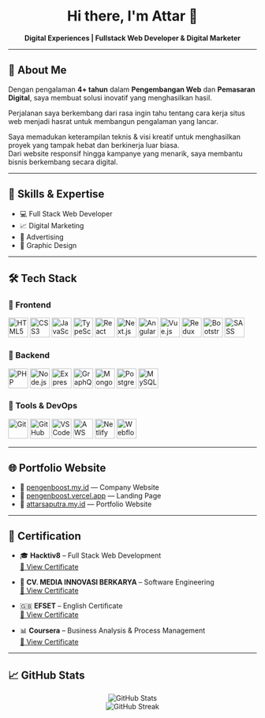 <h1 align="center">Hi there, I'm Attar 👋</h1>

<p align="center">
  <strong>Digital Experiences | Fullstack Web Developer & Digital Marketer</strong>
</p>

---

## 📌 About Me

Dengan pengalaman **4+ tahun** dalam **Pengembangan Web** dan **Pemasaran Digital**, saya membuat solusi inovatif yang menghasilkan hasil.

Perjalanan saya berkembang dari rasa ingin tahu tentang cara kerja situs web menjadi hasrat untuk membangun pengalaman yang lancar.

Saya memadukan keterampilan teknis & visi kreatif untuk menghasilkan proyek yang tampak hebat dan berkinerja luar biasa.  
Dari website responsif hingga kampanye yang menarik, saya membantu bisnis berkembang secara digital.

---

## 🧠 Skills & Expertise

- 💻 Full Stack Web Developer  
- 📈 Digital Marketing  
- 📣 Advertising  
- 🎨 Graphic Design

---

## 🛠️ Tech Stack

### 🔹 Frontend

<p align="left">
  <img src="https://cdn.jsdelivr.net/gh/devicons/devicon/icons/html5/html5-original.svg" height="40" title="HTML5" />
  <img src="https://cdn.jsdelivr.net/gh/devicons/devicon/icons/css3/css3-original.svg" height="40" title="CSS3" />
  <img src="https://cdn.jsdelivr.net/gh/devicons/devicon/icons/javascript/javascript-original.svg" height="40" title="JavaScript" />
  <img src="https://cdn.jsdelivr.net/gh/devicons/devicon/icons/typescript/typescript-original.svg" height="40" title="TypeScript" />
  <img src="https://cdn.jsdelivr.net/gh/devicons/devicon/icons/react/react-original.svg" height="40" title="React" />
  <img src="https://cdn.jsdelivr.net/gh/devicons/devicon/icons/nextjs/nextjs-original.svg" height="40" title="Next.js" />
  <img src="https://cdn.jsdelivr.net/gh/devicons/devicon/icons/angularjs/angularjs-original.svg" height="40" title="Angular.js" />
  <img src="https://cdn.jsdelivr.net/gh/devicons/devicon/icons/vuejs/vuejs-original.svg" height="40" title="Vue.js" />
  <img src="https://cdn.jsdelivr.net/gh/devicons/devicon/icons/redux/redux-original.svg" height="40" title="Redux" />
  <img src="https://cdn.jsdelivr.net/gh/devicons/devicon/icons/bootstrap/bootstrap-original.svg" height="40" title="Bootstrap" />
  <img src="https://cdn.jsdelivr.net/gh/devicons/devicon/icons/sass/sass-original.svg" height="40" title="SASS" />
</p>

### 🔹 Backend

<p align="left">
  <img src="https://cdn.jsdelivr.net/gh/devicons/devicon/icons/php/php-original.svg" height="40" title="PHP" />
  <img src="https://cdn.jsdelivr.net/gh/devicons/devicon/icons/nodejs/nodejs-original.svg" height="40" title="Node.js" />
  <img src="https://cdn.jsdelivr.net/gh/devicons/devicon/icons/express/express-original.svg" height="40" title="Express.js" />
  <img src="https://cdn.jsdelivr.net/gh/devicons/devicon/icons/graphql/graphql-plain.svg" height="40" title="GraphQL" />
  <img src="https://cdn.jsdelivr.net/gh/devicons/devicon/icons/mongodb/mongodb-original.svg" height="40" title="MongoDB" />
  <img src="https://cdn.jsdelivr.net/gh/devicons/devicon/icons/postgresql/postgresql-original.svg" height="40" title="PostgreSQL" />
  <img src="https://cdn.jsdelivr.net/gh/devicons/devicon/icons/mysql/mysql-original.svg" height="40" title="MySQL" />
</p>

### 🔹 Tools & DevOps

<p align="left">
  <img src="https://cdn.jsdelivr.net/gh/devicons/devicon/icons/git/git-original.svg" height="40" title="Git" />
  <img src="https://cdn.jsdelivr.net/gh/devicons/devicon/icons/github/github-original.svg" height="40" title="GitHub" />
  <img src="https://cdn.jsdelivr.net/gh/devicons/devicon/icons/vscode/vscode-original.svg" height="40" title="VSCode" />
  <img src="https://cdn.jsdelivr.net/gh/devicons/devicon/icons/amazonwebservices/amazonwebservices-original.svg" height="40" title="AWS" />
  <img src="https://cdn.jsdelivr.net/gh/devicons/devicon/icons/netlify/netlify-original.svg" height="40" title="Netlify" />
  <img src="https://cdn.jsdelivr.net/gh/devicons/devicon/icons/webflow/webflow-original.svg" height="40" title="Webflow" />
</p>

---

## 🌐 Portfolio Website

- 🔗 [pengenboost.my.id](https://pengenboost.my.id) — Company Website  
- 🔗 [pengenboost.vercel.app](https://pengenboost.vercel.app) — Landing Page  
- 🔗 [attarsaputra.my.id](https://attarsaputra.my.id) — Portfolio Website  

---

## 📜 Certification

- 🎓 **Hacktiv8** – Full Stack Web Development  
  [🔗 View Certificate](https://qyiakbrhyqgosswhipvq.supabase.co/storage/v1/object/public/attar//certificate.png)

- 🏢 **CV. MEDIA INNOVASI BERKARYA** – Software Engineering  
  [🔗 View Certificate](https://qyiakbrhyqgosswhipvq.supabase.co/storage/v1/object/public/attar//serti%20atar.jfif)

- 🇬🇧 **EFSET** – English Certificate  
  [🔗 View Certificate](https://links.t-educationfirst.mkt4686.com/servlet/MailView?ms=NTY0Mzg4NTES1&r=LTg2MzcyOTY2NjAS1&j=MjUyMTgyNjE1MwS2&mt=1&rt=0)

- 📊 **Coursera** – Business Analysis & Process Management  
  [🔗 View Certificate](https://www.coursera.org/account/accomplishments/verify/LAC8GYPHAYXM?utm_source=link&utm_medium=certificate&utm_content=cert_image&utm_campaign=sharing_cta&utm_product=project)

---

## 📈 GitHub Stats

<p align="center">
  <img src="https://github-readme-stats.vercel.app/api?username=attarsaputra&show_icons=true&theme=radical" alt="GitHub Stats" />
  <br />
  <img src="https://streak-stats.demolab.com?user=attarsaputra&theme=radical" alt="GitHub Streak" />
</p>
